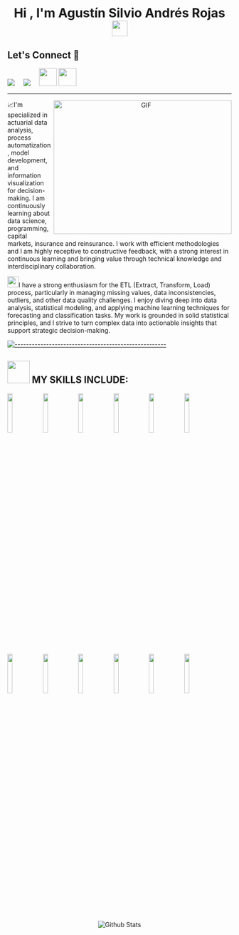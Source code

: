 <h1 align="center">Hi , I'm Agustín Silvio Andrés Rojas <img src="https://media.giphy.com/media/hvRJCLFzcasrR4ia7z/giphy.gif" width="35"></h1>
<p align="center">

## Let's Connect :handshake:

<a href="https://www.linkedin.com/in/agustinsilviorojas/"><img src="https://img.shields.io/badge/linkedin-%230077B5.svg?&style=for-the-badge&logo=linkedin&logoColor=white" /></a>&nbsp;&nbsp;&nbsp;&nbsp;
<a href="mailto:silvioagustin12345@gmail.com"><img src="https://img.shields.io/badge/gmail-%23D14836.svg?&style=for-the-badge&logo=gmail&logoColor=white" /></a>&nbsp;&nbsp;&nbsp;&nbsp;
<a href="https://youtube.com/shorts/E4mJ0AFBq1Y?si=s4gy4ucUrY2BRd90"><img src="https://cdn2.iconfinder.com/data/icons/social-media-2285/512/1_Youtube_colored_svg-128.png" width="40"></a>
<a href="mailto:agustinsilviorojas@outlook.com.ar"><img src="https://cdn0.iconfinder.com/data/icons/logos-microsoft-office-365/128/Microsoft_Office-07-256.png" width="40"></a>
<hr>

<a target="_blank" align="center">
  <img align="right" top="500" height="300" width="400" alt="GIF" src="https://media.giphy.com/media/SWoSkN6DxTszqIKEqv/giphy.gif">
</a>

📈I'm specialized in actuarial data analysis, process automatization, model development, and information visualization for decision-making. I am continuously learning about data science, programming, capital markets, insurance and reinsurance.
I work with efficient methodologies and I am highly receptive to constructive feedback, with a strong interest in continuous learning and bringing value through technical knowledge and interdisciplinary collaboration. 

<img src="https://media.tenor.com/images/7e96d994f29b388f63f7aa77ff2bea78/tenor.gif" width="25">I have a strong enthusiasm for the ETL (Extract, Transform, Load) process, particularly in managing missing values, data inconsistencies, outliers, and other data quality challenges. I enjoy diving deep into data analysis, statistical modeling, and applying machine learning techniques for forecasting and classification tasks. My work is grounded in solid statistical principles, and I strive to turn complex data into actionable insights that support strategic decision-making.

[![-----------------------------------------------------](
https://raw.githubusercontent.com/andreasbm/readme/master/assets/lines/aqua.png)](https://github.com/BaseMax?tab=repositories)



## <img src="https://media2.giphy.com/media/QssGEmpkyEOhBCb7e1/giphy.gif?cid=ecf05e47a0n3gi1bfqntqmob8g9aid1oyj2wr3ds3mg700bl&rid=giphy.gif" width="50px"> MY SKILLS INCLUDE:

<span> 
<code><img width="15%" src="https://www.vectorlogo.zone/logos/python/python-ar21.svg"></code>
<code><img width="15%" src="https://www.vectorlogo.zone/logos/jupyter/jupyter-ar21.svg"></code>
<code><img width="15%" src="https://www.vectorlogo.zone/logos/r-project/r-project-ar21~bgwhite.svg"></code>
<code><img width="15%" src="https://www.vectorlogo.zone/logos/sas/sas-ar21~bgwhite.svg"></code>
<code><img width="15%" src="https://www.vectorlogo.zone/logos/mysql/mysql-ar21.svg"></code>
<code><img width="15%" src="https://www.vectorlogo.zone/logos/postgresql/postgresql-ar21.svg"></code>
<code><img width="15%" src="https://www.vectorlogo.zone/logos/github/github-ar21~bgwhite.svg"></code>
<code><img width="15%" src="https://www.vectorlogo.zone/logos/github_copilot/github_copilot-ar21~bgwhite.svg"></code>
<code><img width="15%" src="https://www.vectorlogo.zone/logos/git-scm/git-scm-ar21.svg"></code>
<code><img width="15%" src="https://www.vectorlogo.zone/logos/microsoft/microsoft-ar21~bgwhite.svg"></code>
<code><img width="15%" src="https://www.vectorlogo.zone/logos/microsoft_powerbi/microsoft_powerbi-ar21~bgwhite.svg"></code>
<code><img width="15%" src="https://www.vectorlogo.zone/logos/google_analytics/google_analytics-ar21~bgwhite.svg"></code>
</span>


<p align="center">
        <img src="https://raw.githubusercontent.com/bornmay/bornmay/Update/svg/Bottom.svg" alt="Github Stats" />
</p>  
